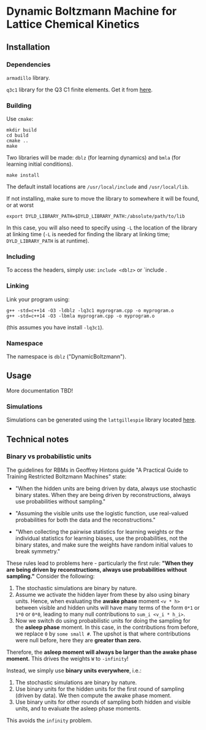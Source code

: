 # Dynamic Boltzmann Machine for Lattice Chemical Kinetics

## Installation

### Dependencies

`armadillo` library.

`q3c1` library for the Q3 C1 finite elements. Get it from [here](https://github.com/smrfeld/Q3-C1-Finite-Elements). 

### Building

Use `cmake`:
```
mkdir build
cd build
cmake ..
make
```
Two libraries will be made: `dblz` (for learning dynamics) and `bmla` (for learning initial conditions).

```
make install
```
The default install locations are `/usr/local/include` and `/usr/local/lib`.

If not installing, make sure to move the library to somewhere it will be found, or at worst
```
export DYLD_LIBRARY_PATH=$DYLD_LIBRARY_PATH:/absolute/path/to/lib
```
In this case, you will also need to specify using `-L` the location of the library at linking time (`-L` is needed for finding the library at linking time; `DYLD_LIBRARY_PATH` is at runtime).

### Including

To access the headers, simply use: `include <dblz>` or `include <bmla>. 

### Linking

Link your program using:
```
g++ -std=c++14 -O3 -ldblz -lq3c1 myprogram.cpp -o myprogram.o
g++ -std=c++14 -O3 -lbmla myprogram.cpp -o myprogram.o
```
(this assumes you have install `-lq3c1`).

### Namespace

The namespace is `dblz` ("DynamicBoltzmann").

## Usage

More documentation TBD!

### Simulations

Simulations can be generated using the `lattgillespie` library located [here](https://github.com/smrfeld/LatticeGillespieCpp).

## Technical notes

### Binary vs probabilistic units

The guidelines for RBMs in Geoffrey Hintons guide "A Practical Guide to Training Restricted Boltzmann Machines" state:
* "When the hidden units are being driven by data, always use stochastic binary states. When they are being driven by reconstructions, always use probabilities without sampling."

* "Assuming the visible units use the logistic function, use real-valued probabilities for both the data and the reconstructions."

* "When collecting the pairwise statistics for learning weights or the individual statistics for learning biases, use the probabilities, not the binary states, and make sure the weights have random initial values to break symmetry."

These rules lead to problems here - particularly the first rule: **"When they are being driven by reconstructions, always use probabilities without sampling."** Consider the following:

1. The stochastic simulations are binary by nature. 
2. Assume we activate the hidden layer from these by also using binary units. Hence, when evaluating the **awake phase** moment `<v * h>` between visible and hidden units will have many terms of the form `0*1` or `1*0` or `0*0`, leading to many null contributions to `sum_i <v_i * h_i>`.
3. Now we switch do using probabilistic units for doing the sampling for the **asleep phase** moment. In this case, in the contributions from before, we replace `0` by `some small #`. The upshot is that where contributions were null before, here they are **greater than zero.**

Therefore, the **asleep moment will always be larger than the awake phase moment.** This drives the weights `W` to `-infinity`!

Instead, we simply use **binary units everywhere**, i.e.:
1. The stochastic simulations are binary by nature. 
2. Use binary units for the hidden units for the first round of sampling (driven by data). We then compute the awake phase moment.
3. Use binary units for other rounds of sampling both hidden and visible units, and to evaluate the asleep phase moments.

This avoids the `infinity` problem.
